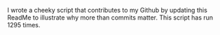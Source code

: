 I wrote a cheeky script that contributes to my Github by updating this ReadMe to illustrate why more than commits matter. This script has run 1295 times.